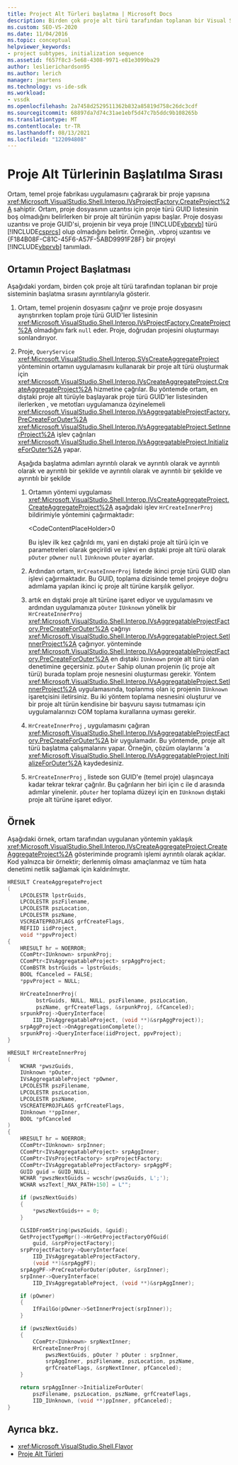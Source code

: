 ```yaml
---
title: Project Alt Türleri başlatma | Microsoft Docs
description: Birden çok proje alt türü tarafından toplanan bir Visual Studio için bir proje ortamında başlatma dizisi hakkında bilgi öğrenin.
ms.custom: SEO-VS-2020
ms.date: 11/04/2016
ms.topic: conceptual
helpviewer_keywords:
- project subtypes, initialization sequence
ms.assetid: f657f8c3-5e68-4308-9971-e81e3099ba29
author: leslierichardson95
ms.author: lerich
manager: jmartens
ms.technology: vs-ide-sdk
ms.workload:
- vssdk
ms.openlocfilehash: 2a7458d2529511362b832a85819d758c26dc3cdf
ms.sourcegitcommit: 68897da7d74c31ae1ebf5d47c7b5ddc9b108265b
ms.translationtype: MT
ms.contentlocale: tr-TR
ms.lasthandoff: 08/13/2021
ms.locfileid: "122094808"
---
```

# <a name="initialization-sequence-of-project-subtypes"></a>Proje Alt Türlerinin Başlatılma Sırası
Ortam, temel proje fabrikası uygulamasını çağırarak bir proje yapısına <xref:Microsoft.VisualStudio.Shell.Interop.IVsProjectFactory.CreateProject%2A> sahiptir. Ortam, proje dosyasının uzantısı için proje türü GUID listesinin boş olmadığını belirlerken bir proje alt türünün yapısı başlar. Proje dosyası uzantısı ve proje GUID'si, projenin bir veya proje [!INCLUDE[vbprvb](../../code-quality/includes/vbprvb_md.md)] türü [!INCLUDE[csprcs](../../data-tools/includes/csprcs_md.md)] olup olmadığını belirtir. Örneğin, .vbproj uzantısı ve {F184B08F-C81C-45F6-A57F-5ABD9991F28F} bir projeyi [!INCLUDE[vbprvb](../../code-quality/includes/vbprvb_md.md)] tanımladı.

## <a name="environments-initialization-of-project-subtypes"></a>Ortamın Project Başlatması
 Aşağıdaki yordam, birden çok proje alt türü tarafından toplanan bir proje sisteminin başlatma sırasını ayrıntılarıyla gösterir.

1. Ortam, temel projenin dosyasını çağırır ve proje proje dosyasını ayrıştırırken toplam proje türü GUID'ler listesinin <xref:Microsoft.VisualStudio.Shell.Interop.IVsProjectFactory.CreateProject%2A> olmadığını fark `null` eder. Proje, doğrudan projesini oluşturmayı sonlandırıyor.

2. Proje, `QueryService` <xref:Microsoft.VisualStudio.Shell.Interop.SVsCreateAggregateProject> yönteminin ortamın uygulamasını kullanarak bir proje alt türü oluşturmak için <xref:Microsoft.VisualStudio.Shell.Interop.IVsCreateAggregateProject.CreateAggregateProject%2A> hizmetine çağrılar. Bu yöntemde ortam, en dıştaki proje alt türüyle başlayarak proje türü GUID'ler listesinden ilerlerken , ve metotları uygulamanıza özyinelemeli <xref:Microsoft.VisualStudio.Shell.Interop.IVsAggregatableProjectFactory.PreCreateForOuter%2A> <xref:Microsoft.VisualStudio.Shell.Interop.IVsAggregatableProject.SetInnerProject%2A> işlev çağrıları <xref:Microsoft.VisualStudio.Shell.Interop.IVsAggregatableProject.InitializeForOuter%2A> yapar.

     Aşağıda başlatma adımları ayrıntılı olarak ve ayrıntılı olarak ve ayrıntılı olarak ve ayrıntılı bir şekilde ve ayrıntılı olarak ve ayrıntılı bir şekilde ve ayrıntılı bir şekilde

    1. Ortamın yöntemi uygulaması <xref:Microsoft.VisualStudio.Shell.Interop.IVsCreateAggregateProject.CreateAggregateProject%2A> aşağıdaki işlev `HrCreateInnerProj` bildirimiyle yöntemini çağırmaktadır:

         \<CodeContentPlaceHolder>0</CodeContentPlaceHolder>

         Bu işlev ilk kez çağrıldı mı, yani en dıştaki proje alt türü için ve parametreleri olarak geçirildi ve işlevi en dıştaki proje alt türü olarak `pOuter` `pOwner` `null` `IUnknown` `pOuter` ayarlar.

    2. Ardından ortam, `HrCreateInnerProj` listede ikinci proje türü GUID olan işlevi çağırmaktadır. Bu GUID, toplama dizisinde temel projeye doğru adımlama yapılan ikinci iç proje alt türüne karşılık geliyor.

    3. artık en dıştaki proje alt türüne işaret ediyor ve uygulamasını ve ardından uygulamanıza `pOuter` `IUnknown` yönelik bir `HrCreateInnerProj` <xref:Microsoft.VisualStudio.Shell.Interop.IVsAggregatableProjectFactory.PreCreateForOuter%2A> çağrıyı <xref:Microsoft.VisualStudio.Shell.Interop.IVsAggregatableProject.SetInnerProject%2A> çağırıyor. yönteminde <xref:Microsoft.VisualStudio.Shell.Interop.IVsAggregatableProjectFactory.PreCreateForOuter%2A> en dıştaki `IUnknown` proje alt türü olan denetimine geçersiniz. `pOuter` Sahip olunan projenin (iç proje alt türü) burada toplam proje nesnesini oluşturması gerekir. Yöntem <xref:Microsoft.VisualStudio.Shell.Interop.IVsAggregatableProject.SetInnerProject%2A> uygulamasında, toplanmış olan iç projenin `IUnknown` işaretçisini iletirsiniz. Bu iki yöntem toplama nesnesini oluşturur ve bir proje alt türün kendisine bir başvuru sayısı tutmaması için uygulamalarınızı COM toplama kurallarına uyması gerekir.

    4. `HrCreateInnerProj` , uygulamasını çağıran <xref:Microsoft.VisualStudio.Shell.Interop.IVsAggregatableProjectFactory.PreCreateForOuter%2A> bir uygulamadır. Bu yöntemde, proje alt türü başlatma çalışmalarını yapar. Örneğin, çözüm olaylarını 'a <xref:Microsoft.VisualStudio.Shell.Interop.IVsAggregatableProject.InitializeForOuter%2A> kaydedesiniz.

    5. `HrCreateInnerProj` , listede son GUID'e (temel proje) ulaşıncaya kadar tekrar tekrar çağrılır. Bu çağrıların her biri için c ile d arasında adımlar yinelenir. `pOuter` her toplama düzeyi için en `IUnknown` dıştaki proje alt türüne işaret ediyor.

## <a name="example"></a>Örnek

Aşağıdaki örnek, ortam tarafından uygulanan yöntemin yaklaşık <xref:Microsoft.VisualStudio.Shell.Interop.IVsCreateAggregateProject.CreateAggregateProject%2A> gösteriminde programlı işlemi ayrıntılı olarak açıklar. Kod yalnızca bir örnektir; derlenmiş olması amaçlanmaz ve tüm hata denetimi netlik sağlamak için kaldırılmıştır.

```cpp
HRESULT CreateAggregateProject
(
    LPCOLESTR lpstrGuids,
    LPCOLESTR pszFilename,
    LPCOLESTR pszLocation,
    LPCOLESTR pszName,
    VSCREATEPROJFLAGS grfCreateFlags,
    REFIID iidProject,
    void **ppvProject)
{
    HRESULT hr = NOERROR;
    CComPtr<IUnknown> srpunkProj;
    CComPtr<IVsAggregatableProject> srpAggProject;
    CComBSTR bstrGuids = lpstrGuids;
    BOOL fCanceled = FALSE;
    *ppvProject = NULL;

    HrCreateInnerProj(
         bstrGuids, NULL, NULL, pszFilename, pszLocation,
         pszName, grfCreateFlags, &srpunkProj, &fCanceled);
    srpunkProj->QueryInterface(
        IID_IVsAggregatableProject, (void **)&srpAggProject));
    srpAggProject->OnAggregationComplete();
    srpunkProj->QueryInterface(iidProject, ppvProject);
}

HRESULT HrCreateInnerProj
(
    WCHAR *pwszGuids,
    IUnknown *pOuter,
    IVsAggregatableProject *pOwner,
    LPCOLESTR pszFilename,
    LPCOLESTR pszLocation,
    LPCOLESTR pszName,
    VSCREATEPROJFLAGS grfCreateFlags,
    IUnknown **ppInner,
    BOOL *pfCanceled
)
{
    HRESULT hr = NOERROR;
    CComPtr<IUnknown> srpInner;
    CComPtr<IVsAggregatableProject> srpAggInner;
    CComPtr<IVsProjectFactory> srpProjectFactory;
    CComPtr<IVsAggregatableProjectFactory> srpAggPF;
    GUID guid = GUID_NULL;
    WCHAR *pwszNextGuids = wcschr(pwszGuids, L';');
    WCHAR wszText[_MAX_PATH+150] = L"";

    if (pwszNextGuids)
    {
        *pwszNextGuids++ = 0;
    }

    CLSIDFromString(pwszGuids, &guid);
    GetProjectTypeMgr()->HrGetProjectFactoryOfGuid(
        guid, &srpProjectFactory);
    srpProjectFactory->QueryInterface(
        IID_IVsAggregatableProjectFactory,
        (void **)&srpAggPF);
    srpAggPF->PreCreateForOuter(pOuter, &srpInner);
    srpInner->QueryInterface(
        IID_IVsAggregatableProject, (void **)&srpAggInner);

    if (pOwner)
    {
        IfFailGo(pOwner->SetInnerProject(srpInner));
    }

    if (pwszNextGuids)
    {
        CComPtr<IUnknown> srpNextInner;
        HrCreateInnerProj(
            pwszNextGuids, pOuter ? pOuter : srpInner,
            srpAggInner, pszFilename, pszLocation, pszName,
            grfCreateFlags, &srpNextInner, pfCanceled);
    }

    return srpAggInner->InitializeForOuter(
        pszFilename, pszLocation, pszName, grfCreateFlags,
        IID_IUnknown, (void **)ppInner, pfCanceled);
}
```

## <a name="see-also"></a>Ayrıca bkz.

- <xref:Microsoft.VisualStudio.Shell.Flavor>
- [Proje Alt Türleri](../../extensibility/internals/project-subtypes.md)

